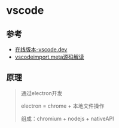 # vscode

## 参考

- [在线版本-vscode.dev](https://vscode.dev/)
- [vscodeimport.meta源码解读](https://mp.weixin.qq.com/s?__biz=Mzg2OTYyODU0NQ==&mid=2247512928&idx=1&sn=f23135aa24c3c6ecfedee5d70a71a57d&scene=21#wechat_redirect)



## 原理

> 通过electron开发
>
> electron = chrome + 本地文件操作
>
> 组成：chromium + nodejs + nativeAPI

